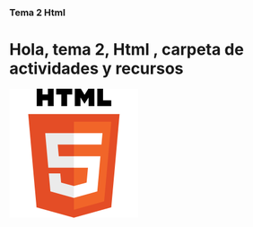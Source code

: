 ### Tema 2 Html
# Hola, tema 2, Html , carpeta de actividades y recursos
<img src="html5.png" aling="" alt="html_logo">
  
  
